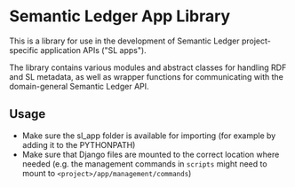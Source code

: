 # Semantic Ledger App Library

This is a library for use in the development of Semantic Ledger project-specific application APIs ("SL apps").

The library contains various modules and abstract classes for handling RDF and SL metadata, as well as wrapper functions for communicating with the domain-general Semantic Ledger API.

## Usage

- Make sure the sl_app folder is available for importing (for example by adding it to the PYTHONPATH)
- Make sure that Django files are mounted to the correct location where needed (e.g. the management commands in `scripts` might need to mount to `<project>/app/management/commands`)